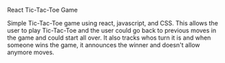 React Tic-Tac-Toe Game

Simple Tic-Tac-Toe game using react, javascript, and CSS. 
This allows the user to play Tic-Tac-Toe and the user could go back to 
previous moves in the game and could start all over. It also tracks whos turn it is 
and when someone wins the game, it announces the winner and doesn't allow anymore moves. 
